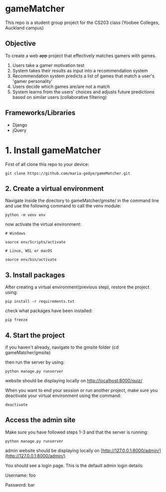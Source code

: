 # gameMatcher
This repo is a student group project for the CS203 class (Yoobee Colleges, Auckland campus)

## Objective

To create a web ~~app~~ project that effectively matches gamers with games. 
1. Users take a gamer motivation test 
2. System takes their results as input into a recommendation system
3. Recommendation system predicts a list of games that match a user's 'gamer personality'
4. Users decide which games are/are not a match
5. System learns from the users' choices and adjusts future predictions based on similar users (collaborative filtering)

## Frameworks/Libraries

- Django
- jQuery


# 1. Install gameMatcher

First of all clone this repo to your device:

`git clone https://github.com/maria-gedye/gameMatcher.git`


## 2. Create a virtual environment

Navigate inside the directory to gameMatcher/gmsite/
in the command line and use the following command to call the venv module:

`python -m venv env`

now activate the virtual environment:

`# Windows`

`source env/Scripts/activate`

`# Linux, WSL or macOS`

`source env/bin/activate`


## 3. Install packages

After creating a virtual environment(previous step), restore the project using:

`pip install -r requirements.txt`

check what packages have been installed:

`pip freeze`


## 4. Start the project

if you haven't already, navigate to the gmsite folder (cd gameMatcher/gmsite)

then run the server by using: 

`python manage.py runserver`

website should be displaying locally on [http://localhost:8000/quiz/](http://localhost:8000/quiz/)

When you want to end your session or run another project, make sure you deactivate your virtual environment using the command:

`deactivate`



## Access the admin site

Make sure you have followed steps 1-3 and that the server is running:

`python manage.py runserver`

admin website should be displaying locally on [http://127.0.0.1:8000/admin/](http://127.0.0.1:8000/admin/)

You should see a login page. This is the default admin login details:

Username: foo

Password: bar